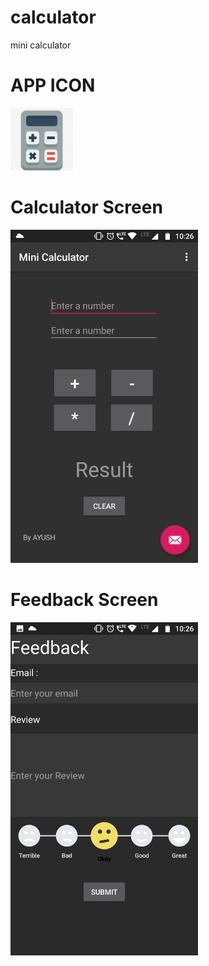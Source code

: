 # calculator
mini calculator


# APP ICON
<img src = "app\src\main\res\drawable\ic_launcher_background.png" width="100">

# Calculator Screen
<img src = "app\src\main\res\drawable\Screenshot_cal_display.png" width="300">

# Feedback Screen
<img src = "app\src\main\res\drawable\Screenshot_cal_feedback.png" width="300">

